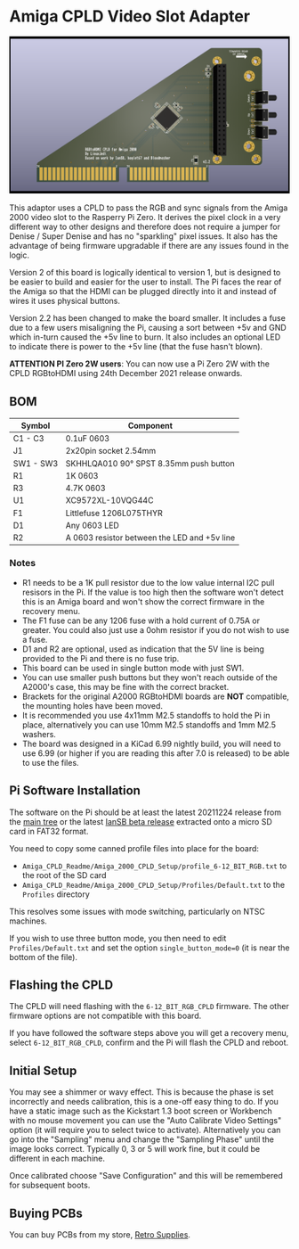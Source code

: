 # Amiga CPLD Video Slot Adapter

![Amiga CPLD 2000 Slot](videoslotadapter.png)

This adaptor uses a CPLD to pass the RGB and sync signals from the Amiga 2000 video slot to the Rasperry Pi Zero. It derives the pixel clock in a very different way to other designs and therefore does not require a jumper for Denise / Super Denise and has no "sparkling" pixel issues. It also has the advantage of being firmware upgradable if there are any issues found in the logic.

Version 2 of this board is logically identical to version 1, but is designed to be easier to build and easier for the user to install. The Pi faces the rear of the Amiga so that the HDMI can be plugged directly into it and instead of wires it uses physical buttons.

Version 2.2 has been changed to make the board smaller. It includes a fuse due to a few users misaligning the Pi, causing a sort between +5v and GND which in-turn caused the +5v line to burn. It also includes an optional LED to indicate there is power to the +5v line (that the fuse hasn't blown).

**ATTENTION PI Zero 2W users**: You can now use a Pi Zero 2W with the CPLD RGBtoHDMI using 24th December 2021 release onwards.

## BOM

| Symbol       | Component                                    |
| ------------ | -------------------------------------------- |
| C1 - C3      | 0.1uF 0603                                   |
| J1           | 2x20pin socket 2.54mm                        |
| SW1 - SW3    | SKHHLQA010 90° SPST 8.35mm push button       |
| R1           | 1K 0603                                      |
| R3           | 4.7K 0603                                    |
| U1           | XC9572XL-10VQG44C                            |
| F1           | Littlefuse 1206L075THYR                      |
| D1           | Any 0603 LED                                 |
| R2           | A 0603 resistor between the LED and +5v line |

### Notes

- R1 needs to be a 1K pull resistor due to the low value internal I2C pull resisors in the Pi. If the value is too high then the software won't detect this is an Amiga board and won't show the correct firmware in the recovery menu.
- The F1 fuse can be any 1206 fuse with a hold current of 0.75A or greater. You could also just use a 0ohm resistor if you do not wish to use a fuse.
- D1 and R2 are optional, used as indication that the 5V line is being provided to the Pi and there is no fuse trip.
- This board can be used in single button mode with just SW1.
- You can use smaller push buttons but they won't reach outside of the A2000's case, this may be fine with the correct bracket.
- Brackets for the original A2000 RGBtoHDMI boards are **NOT** compatible, the mounting holes have been moved.
- It is recommended you use 4x11mm M2.5 standoffs to hold the Pi in place, alternatively you can use 10mm M2.5 standoffs and 1mm M2.5 washers.
- The board was designed in a KiCad 6.99 nightly build, you will need to use 6.99 (or higher if you are reading this after 7.0 is released) to be able to use the files.

## Pi Software Installation

The software on the Pi should be at least the latest 20211224 release from the [main tree](https://github.com/hoglet67/RGBtoHDMI/releases) or the latest [IanSB beta release](https://github.com/IanSB/RGBtoHDMI/releases) extracted onto a micro SD card in FAT32 format.

You need to copy some canned profile files into place for the board:

* `Amiga_CPLD_Readme/Amiga_2000_CPLD_Setup/profile_6-12_BIT_RGB.txt` to the root of the SD card
* `Amiga_CPLD_Readme/Amiga_2000_CPLD_Setup/Profiles/Default.txt` to the `Profiles` directory

This resolves some issues with mode switching, particularly on NTSC machines.

If you wish to use three button mode, you then need to edit `Profiles/Default.txt` and set the option `single_button_mode=0` (it is near the bottom of the file).

## Flashing the CPLD

The CPLD will need flashing with the `6-12_BIT_RGB_CPLD` firmware. The other firmware options are not compatible with this board.

If you have followed the software steps above you will get a recovery menu, select `6-12_BIT_RGB_CPLD`, confirm and the Pi will flash the CPLD and reboot.

## Initial Setup

You may see a shimmer or wavy effect. This is because the phase is set incorrectly and needs calibration, this is a one-off easy thing to do. If you have a static image such as the Kickstart 1.3 boot screen or Workbench with no mouse movement you can use the "Auto Calibrate Video Settings" option (it will require you to select twice to activate). Alternatively you can go into the "Sampling" menu and change the "Sampling Phase" until the image looks correct. Typically 0, 3 or 5 will work fine, but it could be different in each machine.

Once calibrated choose "Save Configuration" and this will be remembered for subsequent boots.

## Buying PCBs

You can buy PCBs from my store, [Retro Supplies](https://www.retrosupplies.co.uk/amiga-rgbtohdmi/rgbtohdmi-for-amiga-2000-v22-pcb-only).

